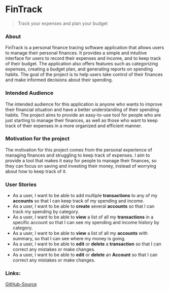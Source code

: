 # FinTrack
> Track your expenses and plan your budget

### About
FinTrack is a personal finance tracing software application that allows users to manage their personal finances.
It provides a simple and intuitive interface for users to record their expenses and income, and to keep track of their budget.
The application also offers features such as categorizing expenses, creating a budget plan, and generating reports on spending habits.
The goal of the project is to help users take control of their finances and make informed decisions about their spending.

### Intended Audience
The intended audience for this application is anyone who wants to improve their financial situation and have a better understanding of their spending habits. The project aims to provide an easy-to-use tool for people who are just starting to manage their finances, as well as those who want to keep track of their expenses in a more organized and efficient manner.

### Motivation for the project
The motivation for this project comes from the personal experience of managing finances and struggling to keep track of expenses. I aim to provide a tool that makes it easy for people to manage their finances, so they can focus on saving and investing their money, instead of worrying about how to keep track of it.

### User Stories

* As a user, I want to be able to add multiple **transactions** to any of my **accounts** so that I can keep track of my spending and income.
* As a user, I want to be able to **create** several **accounts** so that I can track my spending by category.
* As a user, I want to be able to **view** a list of all my **transactions** in a specific account so that I can see my spending and income history by category.
* As a user, I want to be able to **view** a list of all my **accounts** with summary, so that I can see where my money is going.
* As a user, I want to be able to **edit** or **delete** a **transaction** so that I can correct any mistakes or make changes.
* As a user, I want to be able to **edit** or **delete** an **Account** so that I can correct any mistakes or make changes.


### Links:
[GitHub-Source](https://github.students.cs.ubc.ca/CPSC210-2022W-T2/project_y6y5s)